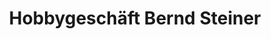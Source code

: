 ---
title: "Hobbygeschäft Bernd Steiner"
url: /diespeck/hobbygeschaeft-bernd-steiner/
shop: Allgemein
---